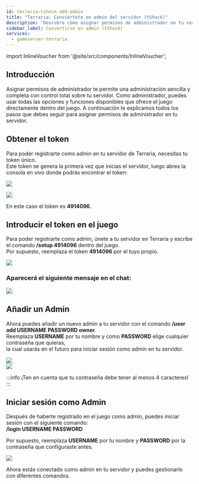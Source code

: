 ```yaml
---
id: terraria-tshock-add-admin
title: "Terraria: Conviértete en admin del servidor (tShock)"
description: "Descubre cómo asignar permisos de administrador en tu servidor de Terraria para tener control total y gestión completa → Aprende más ahora"
sidebar_label: Convertirse en admin (tShock)
services:
  - gameserver-terraria
---
```


import InlineVoucher from '@site/src/components/InlineVoucher';

## Introducción
Asignar permisos de administrador te permite una administración sencilla y completa con control total sobre tu servidor. Como administrador, puedes usar todas las opciones y funciones disponibles que ofrece el juego directamente dentro del juego. A continuación te explicamos todos los pasos que debes seguir para asignar permisos de administrador en tu servidor.  
<InlineVoucher />

## Obtener el token

Para poder registrarte como admin en tu servidor de Terraria, necesitas tu token único.  
Este token se genera la primera vez que inicias el servidor, luego abres la consola en vivo donde podrás encontrar el token:

![](https://screensaver01.zap-hosting.com/index.php/s/5cEQYgBgxAYQRcx/preview)

![](https://screensaver01.zap-hosting.com/index.php/s/HEYwEWe5c3DPZ6E/preview)

En este caso el token es **4914096**.

## Introducir el token en el juego

Para poder registrarte como admin, únete a tu servidor en Terraria y escribe el comando **/setup 4914096** dentro del juego.  
Por supuesto, reemplaza el token **4914096** por el tuyo propio.

![](https://screensaver01.zap-hosting.com/index.php/s/tadkJkQf5cE3dTB/preview)

### Aparecerá el siguiente mensaje en el chat:

![](https://screensaver01.zap-hosting.com/index.php/s/JDfKNpaeB63pCeB/preview)


## Añadir un Admin

Ahora puedes añadir un nuevo admin a tu servidor con el comando **/user add USERNAME PASSWORD owner**.  
Reemplaza **USERNAME** por tu nombre y como **PASSWORD** elige cualquier contraseña que quieras,  
la cual usarás en el futuro para iniciar sesión como admin en tu servidor.

![](https://screensaver01.zap-hosting.com/index.php/s/iX62CLtn577NfFQ/preview)  
![](https://screensaver01.zap-hosting.com/index.php/s/xeP8Y8sx66LkSJQ/preview)

:::info
¡Ten en cuenta que tu contraseña debe tener al menos 4 caracteres!
:::

## Iniciar sesión como Admin

Después de haberte registrado en el juego como admin, puedes iniciar sesión con el siguiente comando:  
**/login USERNAME PASSWORD**

Por supuesto, reemplaza **USERNAME** por tu nombre y **PASSWORD** por la contraseña que configuraste antes.

![](https://screensaver01.zap-hosting.com/index.php/s/ewTra2Fi2yia9jS/preview)

Ahora estás conectado como admin en tu servidor y puedes gestionarlo con diferentes comandos.

<InlineVoucher />